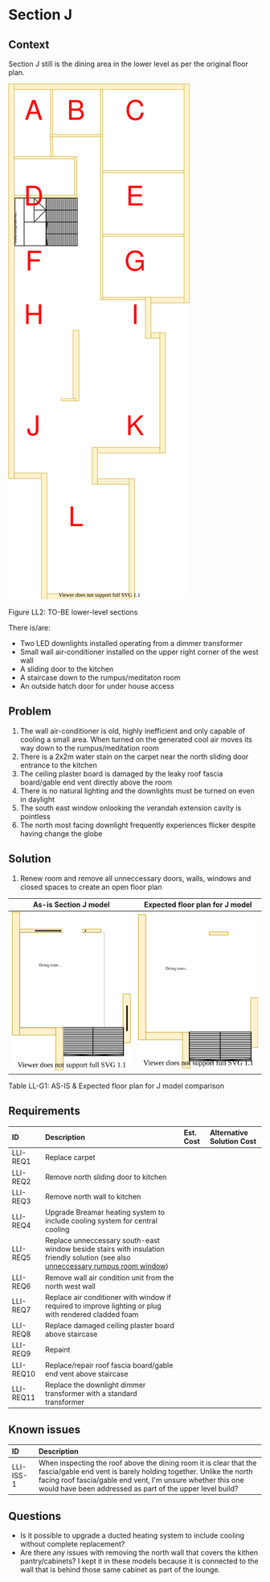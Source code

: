 # Section J

## Context

Section J still is the dining area in the lower level as per the original floor plan.

![TO-BE lower-level diagram](Lower-Level-TO-BE-sections.svg)

Figure LL2: TO-BE lower-level sections

There is/are:
* Two LED downlights installed operating from a dimmer transformer
* Small wall air-conditioner installed on the upper right corner of the west wall
* A sliding door to the kitchen 
* A staircase down to the rumpus/meditaton room
* An outside hatch door for under house access


## Problem

1. The wall air-conditioner is old, highly inefficient and only capable of cooling a small area. When turned on the generated cool air moves its way down to the rumpus/meditation room 
2. There is a 2x2m water stain on the carpet near the north sliding door entrance to the kitchen
3. The ceiling plaster board is damaged by the leaky roof fascia board/gable end vent directly above the room
4. There is no natural lighting and the downlights must be turned on even in daylight
5. The south east window onlooking the verandah extension cavity is pointless
6. The north most facing downlight frequently experiences flicker despite having change the globe


## Solution

1. Renew room and remove all unneccessary doors, walls, windows and closed spaces to create an open floor plan

|As-is Section J model| Expected floor plan for J model|
|:---:|:---:|
|![AS-IS lower-level Section J diagram](Lower-Level-AS-IS-section-J.svg)|![TO-BE lower-level Section J diagram](Lower-Level-TO-BE-section-J.svg)|

Table LL-G1: AS-IS & Expected floor plan for J model comparison


## Requirements

|ID|Description|Est. Cost|Alternative Solution Cost|
|:---|:---|:---|:---|
|LLI-REQ1|Replace carpet|||
|LLI-REQ2|Remove north sliding door to kitchen|||
|LLI-REQ3|Remove north wall to kitchen|||
|LLI-REQ4|Upgrade Breamar heating system to include cooling system for central cooling|||
|LLI-REQ5|Replace unneccessary south-east window beside stairs with insulation friendly solution (see also [unneccessary rumpus room window](./section-L-requirements.md))|||
|LLI-REQ6|Remove wall air condition unit from the north west wall|||
|LLI-REQ7|Replace air conditioner with window if required to improve lighting or plug with rendered cladded foam|||
|LLI-REQ8|Replace damaged ceiling plaster board above staircase|||
|LLI-REQ9|Repaint|||
|LLI-REQ10|Replace/repair roof fascia board/gable end vent above staircase|||
|LLI-REQ11|Replace the downlight dimmer transformer with a standard transformer|||


## Known issues

|ID|Description|
|:---|:---|
|LLI-ISS-1|When inspecting the roof above the dining room it is clear that the fascia/gable end vent is barely holding together. Unlike the north facing roof fascia/gable end vent, I'm unsure whether this one would have been addressed as part of the upper level build?|


## Questions

* Is it possible to upgrade a ducted heating system to include cooling without complete replacement?
* Are there any issues with removing the north wall that covers the kithen pantry/cabinets? I kept it in these models because it is connected to the wall that is behind those same cabinet as part of the lounge.
